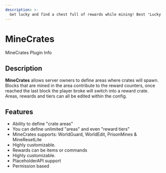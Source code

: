 ```yaml
---
description: >-
  Get lucky and find a chest full of rewards while mining! Best 'Lucky Blocks' plugin available
---
```


# MineCrates

MineCrates Plugin Info

## Description

**MineCrates** allows server owners to define areas where crates will spawn. Blocks that are mined in the area contribute to the reward counters, once reached the last block the player broke will switch into a reward crate. Areas, rewards and tiers can all be edited within the config.

## Features

* Ability to define "crate areas"
* You can define unlimited "areas" and even "reward tiers"
* MineCrates supports: WorldGuard, WorldEdit, PrisonMines & MineResetLite
* Highly customizable.
* Rewards can be items or commands
* Highly customizable.
* PlaceholderAPI support
* Permission based
